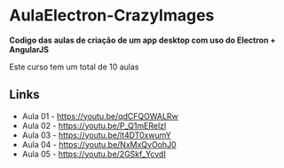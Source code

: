 # AulaElectron-CrazyImages

**Codigo das aulas de criação de um app desktop com uso do Electron + AngularJS**

Este curso tem um total de 10 aulas

## Links
- Aula 01 - https://youtu.be/qdCFQOWALRw
- Aula 02 - https://youtu.be/P_Q1mERelzI
- Aula 03 - https://youtu.be/lt4DT0xwumY
- Aula 04 - https://youtu.be/NxMxQvOohJ0
- Aula 05 - https://youtu.be/2GSkf_YcvdI

